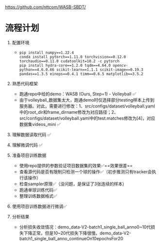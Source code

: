 https://github.com/nttcom/WASB-SBDT/

# 流程计划

1. 配置环境

   - ```shell
     pip install numpy==1.22.4
     conda install pytorch==1.11.0 torchvision==0.12.0 torchaudio==0.11.0 cudatoolkit=10.2 -c pytorch
     pip install hydra-core==1.2.0 tqdm==4.64.0 opencv-python==4.6.0.66 scikit-learn==1.1.1 scikit-image==0.19.3 pandas==1.3.5 einops==0.4.1 timm==0.6.5 matplotlib==3.5.2
     ```

2. 熟悉代码框架

   - 跑通repo中给的demo：WASB (Ours, Step=1) - Volleyball ✅
   - 由于volleyball_数据集太大，跑通demo时仅选择部分testing样本上传到服务器。对此，需要进行修改：1、src/configs/dataset/volleyball.yaml中的root_dir和frame_dirname修改为对应路径；2、src/configs/dataset/volleyball.yaml中的test.matches修改为[4]，对应数据集videos_mini ✅

3. 理解数据读取代码 ✅

4. 理解微调代码 ✅

5. 准备项目训练数据

   - 使用repo提供的参数验证项目数据集的效果✅==效果很差==
   - 查看源代码是否有限制只检测一个球的操作✅（初步推测只有tracker会执行该操作）
   - 检查sampler原理✅（没问题，是保证了3张连续的样本）
   - 跑通单球训练代码✅
   - 整理训练数据格式✅

6. 使用项目训练数据进行微调✅

7. 分析结果

   - 分析损失收敛情况：demo_data-V2-batch1_single_ball_anno0~10代损失下降正常，但是10~20代损失下降很慢。demo_data-V2-batch1_single_ball_anno_continueOn10epochsFor20
